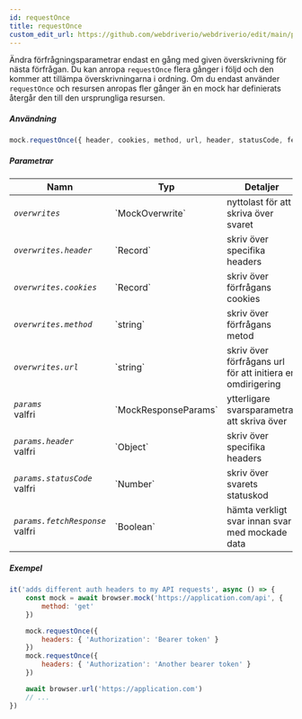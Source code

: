 ```yaml
---
id: requestOnce
title: requestOnce
custom_edit_url: https://github.com/webdriverio/webdriverio/edit/main/packages/webdriverio/src/commands/mock/requestOnce.ts
---
```


Ändra förfrågningsparametrar endast en gång med given överskrivning för nästa förfrågan. Du kan anropa `requestOnce` flera 
gånger i följd och den kommer att tillämpa överskrivningarna i ordning. Om du endast använder `requestOnce` och resursen anropas
fler gånger än en mock har definierats återgår den till den ursprungliga resursen.

##### Användning

```js
mock.requestOnce({ header, cookies, method, url, header, statusCode, fetchResponse })
```

##### Parametrar

<table>
  <thead>
    <tr>
      <th>Namn</th><th>Typ</th><th>Detaljer</th>
    </tr>
  </thead>
  <tbody>
    <tr>
      <td><code><var>overwrites</var></code></td>
      <td>`MockOverwrite`</td>
      <td>nyttolast för att skriva över svaret</td>
    </tr>
    <tr>
      <td><code><var>overwrites.header</var></code></td>
      <td>`Record<string, string>`</td>
      <td>skriv över specifika headers</td>
    </tr>
    <tr>
      <td><code><var>overwrites.cookies</var></code></td>
      <td>`Record<string, string>`</td>
      <td>skriv över förfrågans cookies</td>
    </tr>
    <tr>
      <td><code><var>overwrites.method</var></code></td>
      <td>`string`</td>
      <td>skriv över förfrågans metod</td>
    </tr>
    <tr>
      <td><code><var>overwrites.url</var></code></td>
      <td>`string`</td>
      <td>skriv över förfrågans url för att initiera en omdirigering</td>
    </tr>
    <tr>
      <td><code><var>params</var></code><br /><span className="label labelWarning">valfri</span></td>
      <td>`MockResponseParams`</td>
      <td>ytterligare svarsparametrar att skriva över</td>
    </tr>
    <tr>
      <td><code><var>params.header</var></code><br /><span className="label labelWarning">valfri</span></td>
      <td>`Object`</td>
      <td>skriv över specifika headers</td>
    </tr>
    <tr>
      <td><code><var>params.statusCode</var></code><br /><span className="label labelWarning">valfri</span></td>
      <td>`Number`</td>
      <td>skriv över svarets statuskod</td>
    </tr>
    <tr>
      <td><code><var>params.fetchResponse</var></code><br /><span className="label labelWarning">valfri</span></td>
      <td>`Boolean`</td>
      <td>hämta verkligt svar innan svar med mockade data</td>
    </tr>
  </tbody>
</table>

##### Exempel

```js title="respond.js"
it('adds different auth headers to my API requests', async () => {
    const mock = await browser.mock('https://application.com/api', {
        method: 'get'
    })

    mock.requestOnce({
        headers: { 'Authorization': 'Bearer token' }
    })
    mock.requestOnce({
        headers: { 'Authorization': 'Another bearer token' }
    })

    await browser.url('https://application.com')
    // ...
})
```